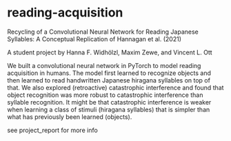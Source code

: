 # reading-acquisition
Recycling of a Convolutional Neural Network for Reading Japanese Syllables: A Conceptual Replication of Hannagan et al. (2021)
  
A student project by Hanna F. Widhölzl, Maxim Zewe, and Vincent L. Ott

We built a convolutional neural network in PyTorch to model reading acquisition in humans. The model first learned to recognize objects and then learned to read handwritten Japanese hiragana syllables on top of that. We also explored (retroactive) catastrophic interference and found that object recognition was more robust to catastrophic interference than syllable recognition. It might be that catastrophic interference is weaker when learning a class of stimuli (hiragana syllables) that is simpler than what has previously been learned (objects).

see project_report for more info
